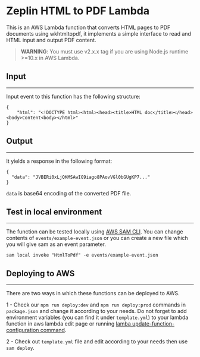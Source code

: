 # Zeplin HTML to PDF Lambda

This is an AWS Lambda function that converts HTML pages to PDF documents using wkhtmltopdf, it implements a simple interface to read and HTML input and output PDF content.

> **WARNING**: You must use v2.x.x tag if you are using Node.js runtime >=10.x in AWS Lambda.

## Input
---

Input event to this function has the following structure: 
```
{
    "html": "<!DOCTYPE html><html><head><title>HTML doc</title></head><body>Content<body></html>"
}
```


## Output
---

It yields a response in the following format: 
```
{
  "data": "JVBERi0xLjQKMSAwIG9iago8PAovVGl0bGUgKP7..."
}
```
`data` is base64 encoding of the converted PDF file. 


## Test in local environment
---
The function can be tested locally using [AWS SAM CLI](https://docs.aws.amazon.com/serverless-application-model/latest/developerguide/serverless-sam-cli-command-reference.html). You can change contents of `events/example-event.json` or you can create a new file which you will give sam as an event parameter.

```
sam local invoke "HtmlToPdf" -e events/example-event.json
````

## Deploying to AWS
---
There are two ways in which these functions can be deployed to AWS.

1 - Check our `npm run deploy:dev` and `npm run deploy:prod` commands in `package.json` and change it according to your needs. Do not forget to add environment variables (you can find it under `template.yml`) to your lambda function in aws lambda edit page or running [lamba update-function-configuration command](https://docs.aws.amazon.com/cli/latest/reference/lambda/update-function-configuration.html).

2 - Check out `template.yml` file and edit according to your needs then use `sam deploy`.

